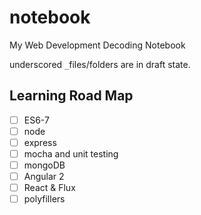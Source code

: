 # notebook
My Web Development Decoding Notebook

underscored `_`files/folders are in draft state.

## Learning Road Map
- [ ] ES6-7
- [ ] node
- [ ] express
- [ ] mocha and unit testing
- [ ] mongoDB
- [ ] Angular 2
- [ ] React & Flux
- [ ] polyfillers
